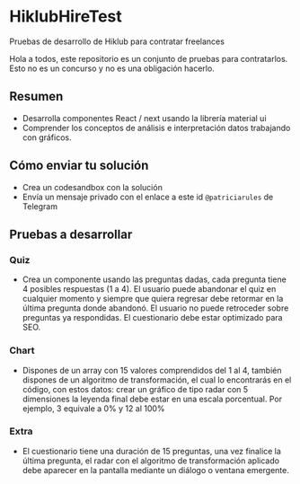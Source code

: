 # HiklubHireTest
Pruebas de desarrollo de Hiklub para contratar freelances
 
Hola a todos, este repositorio es un conjunto de pruebas para contratarlos. Esto no es un concurso y no es una obligación hacerlo.

## Resumen

- Desarrolla componentes React / next usando la librería material ui
- Comprender los conceptos de análisis e interpretación datos trabajando con gráficos.

## Cómo enviar tu solución

- Crea un codesandbox con la solución
- Envía un mensaje privado con el enlace a este id `@patriciarules` de Telegram

## Pruebas a desarrollar

### Quiz

- Crea un componente usando las preguntas dadas, cada pregunta tiene 4 posibles respuestas (1 a 4). El usuario puede abandonar el quiz en cualquier momento y siempre que quiera regresar debe retormar en la última pregunta donde abandonó. El usuario no puede retroceder sobre preguntas ya respondidas. El cuestionario debe estar optimizado para SEO.

### Chart

-  Dispones de un array con 15 valores comprendidos del 1 al 4, también dispones de un algoritmo de transformación, el cual lo encontrarás en el código, con estos datos: crear un gráfico de tipo radar con 5 dimensiones la leyenda final debe estar en una escala porcentual. Por ejemplo, 3 equivale a 0% y 12 al 100%

### Extra

- El cuestionario tiene una duración de 15 preguntas, una vez finalice la última pregunta, el radar con el algoritmo de transformación aplicado debe aparecer en la pantalla mediante un diálogo o ventana emergente.
